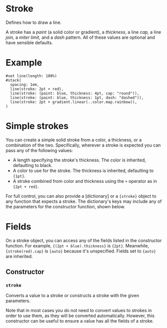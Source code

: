 # Stroke

Defines how to draw a line.

A stroke has a _paint_ (a solid color or gradient), a _thickness,_ a line
_cap,_ a line _join,_ a _miter limit,_ and a _dash_ pattern. All of these
values are optional and have sensible defaults.

# Example
```example
#set line(length: 100%)
#stack(
  spacing: 1em,
  line(stroke: 2pt + red),
  line(stroke: (paint: blue, thickness: 4pt, cap: "round")),
  line(stroke: (paint: blue, thickness: 1pt, dash: "dashed")),
  line(stroke: 2pt + gradient.linear(..color.map.rainbow)),
)
```

# Simple strokes
You can create a simple solid stroke from a color, a thickness, or a
combination of the two. Specifically, wherever a stroke is expected you can
pass any of the following values:

- A length specifying the stroke's thickness. The color is inherited,
  defaulting to black.
- A color to use for the stroke. The thickness is inherited, defaulting to
  `{1pt}`.
- A stroke combined from color and thickness using the `+` operator as in
  `{2pt + red}`.

For full control, you can also provide a [dictionary] or a `{stroke}` object
to any function that expects a stroke. The dictionary's keys may include any
of the parameters for the constructor function, shown below.

# Fields
On a stroke object, you can access any of the fields listed in the
constructor function. For example, `{(2pt + blue).thickness}` is `{2pt}`.
Meanwhile, `{stroke(red).cap}` is `{auto}` because it's unspecified. Fields
set to `{auto}` are inherited.

## Constructor

### `stroke`

Converts a value to a stroke or constructs a stroke with the given
parameters.

Note that in most cases you do not need to convert values to strokes in
order to use them, as they will be converted automatically. However,
this constructor can be useful to ensure a value has all the fields of a
stroke.



